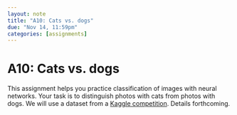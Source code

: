 ```yaml
---
layout: note
title: "A10: Cats vs. dogs"
due: "Nov 14, 11:59pm"
categories: [assignments]
---
```


# A10: Cats vs. dogs

This assignment helps you practice classification of images with neural networks. Your task is to distinguish photos with cats from photos with dogs. We will use a dataset from a [Kaggle competition](https://www.kaggle.com/c/dogs-vs-cats/data). Details forthcoming.


